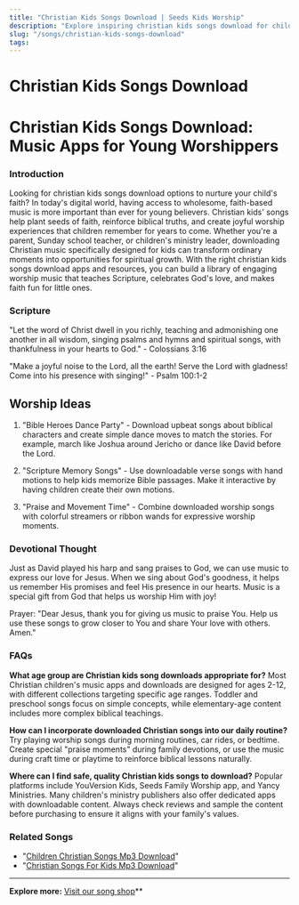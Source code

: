 ```yaml
---
title: "Christian Kids Songs Download | Seeds Kids Worship"
description: "Explore inspiring christian kids songs download for children's worship and faith development. Biblical music resources for families and ministry."
slug: "/songs/christian-kids-songs-download"
tags:
---
```


# Christian Kids Songs Download

# Christian Kids Songs Download: Music Apps for Young Worshippers

### Introduction
Looking for christian kids songs download options to nurture your child's faith? In today's digital world, having access to wholesome, faith-based music is more important than ever for young believers. Christian kids' songs help plant seeds of faith, reinforce biblical truths, and create joyful worship experiences that children remember for years to come. Whether you're a parent, Sunday school teacher, or children's ministry leader, downloading Christian music specifically designed for kids can transform ordinary moments into opportunities for spiritual growth. With the right christian kids songs download apps and resources, you can build a library of engaging worship music that teaches Scripture, celebrates God's love, and makes faith fun for little ones.

### Scripture
"Let the word of Christ dwell in you richly, teaching and admonishing one another in all wisdom, singing psalms and hymns and spiritual songs, with thankfulness in your hearts to God." - Colossians 3:16

"Make a joyful noise to the Lord, all the earth! Serve the Lord with gladness! Come into his presence with singing!" - Psalm 100:1-2

## Worship Ideas
1. "Bible Heroes Dance Party" - Download upbeat songs about biblical characters and create simple dance moves to match the stories. For example, march like Joshua around Jericho or dance like David before the Lord.

2. "Scripture Memory Songs" - Use downloadable verse songs with hand motions to help kids memorize Bible passages. Make it interactive by having children create their own motions.

3. "Praise and Movement Time" - Combine downloaded worship songs with colorful streamers or ribbon wands for expressive worship moments.

### Devotional Thought
Just as David played his harp and sang praises to God, we can use music to express our love for Jesus. When we sing about God's goodness, it helps us remember His promises and feel His presence in our hearts. Music is a special gift from God that helps us worship Him with joy!

Prayer: "Dear Jesus, thank you for giving us music to praise You. Help us use these songs to grow closer to You and share Your love with others. Amen."

### FAQs
**What age group are Christian kids song downloads appropriate for?**
Most Christian children's music apps and downloads are designed for ages 2-12, with different collections targeting specific age ranges. Toddler and preschool songs focus on simple concepts, while elementary-age content includes more complex biblical teachings.

**How can I incorporate downloaded Christian songs into our daily routine?**
Try playing worship songs during morning routines, car rides, or bedtime. Create special "praise moments" during family devotions, or use the music during craft time or playtime to reinforce biblical lessons naturally.

**Where can I find safe, quality Christian kids songs to download?**
Popular platforms include YouVersion Kids, Seeds Family Worship app, and Yancy Ministries. Many children's ministry publishers also offer dedicated apps with downloadable content. Always check reviews and sample the content before purchasing to ensure it aligns with your family's values.

### Related Songs

- "[Children Christian Songs Mp3 Download](/songs/children-christian-songs-mp3-download/)"
- "[Christian Songs For Kids Mp3 Download](/songs/christian-songs-for-kids-mp3-download/)"

---

**Explore more:** [Visit our song shop](https://seedskidsworship.com/shop)**

<!-- Schema Markup -->
<script type="application/ld+json">
{
  "@context": "https://schema.org",
  "@type": "MusicRecording",
  "name": "Christian Kids Songs Download",
  "byArtist": {
    "@type": "MusicGroup",
    "name": "Seeds Kids Worship"
  },
  "isFamilyFriendly": true,
  "url": "https://seedskidsworship.com/songs/christian-kids-songs-download/"
}
</script>